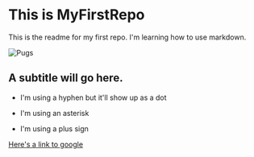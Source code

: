 # This is MyFirstRepo

This is the readme for my first repo.  I'm learning how to use markdown.

![Pugs](http://3.bp.blogspot.com/-4cfI7C_SoHM/TgqBux0m4_I/AAAAAAAAEck/mPypCzFwBmY/s1600/tumblr_l77anb9n3M1qzvmtfo1_500.jpg)

## A subtitle will go here.

- I'm using a hyphen but it'll show up as a dot
* I'm using an asterisk
+ I'm using a plus sign

[Here's a link to google](www.google.com "Google home page")